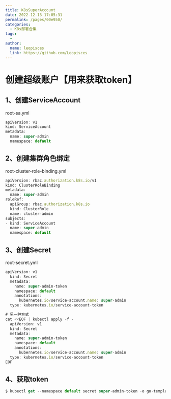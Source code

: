 ```yaml
---
title: K8sSuperAccount
date: 2022-12-13 17:05:31
permalink: /pages/00e950/
categories:
  - K8s部署合集
tags:
  - 
author: 
  name: leopisces
  link: https://github.com/Leopisces
---
```


# 创建超级账户【用来获取token】

## 1、创建ServiceAccount
root-sa.yml
```js
apiVersion: v1
kind: ServiceAccount
metadata:
  name: super-admin
  namespace: default
```

## 2、创建集群角色绑定
root-cluster-role-binding.yml
```js
apiVersion: rbac.authorization.k8s.io/v1
kind: ClusterRoleBinding
metadata:
  name: super-admin
roleRef:
  apiGroup: rbac.authorization.k8s.io
  kind: ClusterRole
  name: cluster-admin
subjects:
- kind: ServiceAccount
  name: super-admin
  namespace: default
```

## 3、创建Secret
root-secret.yml
```js
apiVersion: v1
  kind: Secret
  metadata:
    name: super-admin-token
    namespace: default
    annotations:
      kubernetes.io/service-account.name: super-admin
  type: kubernetes.io/service-account-token

# 另一种方式
cat <<EOF | kubectl apply -f -
  apiVersion: v1
  kind: Secret
  metadata:
    name: super-admin-token
    namespace: default
    annotations:
      kubernetes.io/service-account.name: super-admin
  type: kubernetes.io/service-account-token
EOF
```

## 4、获取token
```js
$ kubectl get --namespace default secret super-admin-token -o go-template='{{.data.token | base64decode}}'
```
